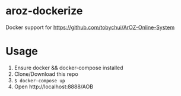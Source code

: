 # aroz-dockerize
Docker support for https://github.com/tobychui/ArOZ-Online-System

# Usage
1. Ensure docker && docker-compose installed
2. Clone/Download this repo
3. `$ docker-compose up`
4. Open http://localhost:8888/AOB
